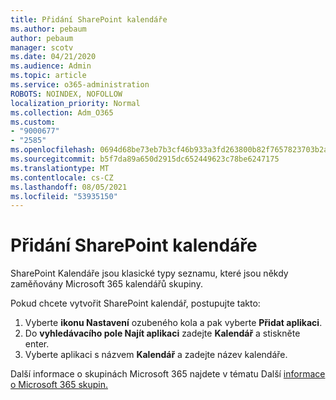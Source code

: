 ```yaml
---
title: Přidání SharePoint kalendáře
ms.author: pebaum
author: pebaum
manager: scotv
ms.date: 04/21/2020
ms.audience: Admin
ms.topic: article
ms.service: o365-administration
ROBOTS: NOINDEX, NOFOLLOW
localization_priority: Normal
ms.collection: Adm_O365
ms.custom:
- "9000677"
- "2585"
ms.openlocfilehash: 0694d68be73eb7b3cf46b933a3fd263800b82f7657823703b2a6bf175eca6409
ms.sourcegitcommit: b5f7da89a650d2915dc652449623c78be6247175
ms.translationtype: MT
ms.contentlocale: cs-CZ
ms.lasthandoff: 08/05/2021
ms.locfileid: "53935150"
---
```

# <a name="add-a-sharepoint-calendar"></a>Přidání SharePoint kalendáře

SharePoint Kalendáře jsou klasické typy seznamu, které jsou někdy zaměňovány Microsoft 365 kalendářů skupiny.
 
Pokud chcete vytvořit SharePoint kalendář, postupujte takto:
 
1.  Vyberte **ikonu Nastavení** ozubeného kola a pak vyberte **Přidat aplikaci**.
2.  Do **vyhledávacího pole Najít aplikaci** zadejte **Kalendář** a stiskněte enter.
3.  Vyberte aplikaci s názvem **Kalendář** a zadejte název kalendáře.

Další informace o skupinách Microsoft 365 najdete v tématu Další [informace o Microsoft 365 skupin.](https://support.office.com/article/Learn-about-Office-365-groups-b565caa1-5c40-40ef-9915-60fdb2d97fa2)

